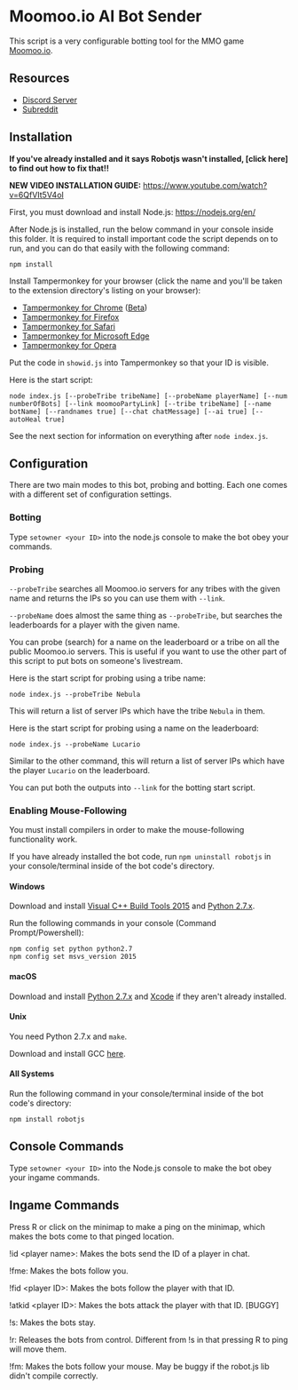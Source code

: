 # Moomoo.io AI Bot Sender

This script is a very configurable botting tool for the MMO game [Moomoo.io](http://moomoo.io).

## Resources

* [Discord Server](https://discord.gg/Uj3GWPy)
* [Subreddit](https://reddit.com/r/Nebula_Devs)

## Installation

**If you've already installed and it says Robotjs wasn't installed, [click here] to find out how to fix that!!**

**NEW VIDEO INSTALLATION GUIDE:** https://www.youtube.com/watch?v=6QfVIt5V4oI

First, you must download and install Node.js: https://nodejs.org/en/

After Node.js is installed, run the below command in your console inside this folder. It is required to install important code the script depends on to run, and you can do that easily with the following command:

    npm install
    
Install Tampermonkey for your browser (click the name and you'll be taken to the extension directory's listing on your browser):

* [Tampermonkey for Chrome](https://chrome.google.com/webstore/detail/tampermonkey/dhdgffkkebhmkfjojejmpbldmpobfkfo) ([Beta](https://chrome.google.com/webstore/detail/tampermonkey-beta/gcalenpjmijncebpfijmoaglllgpjagf))
* [Tampermonkey for Firefox](https://addons.mozilla.org/firefox/addon/tampermonkey/)
* [Tampermonkey for Safari](http://tampermonkey.net/?browser=safari)
* [Tampermonkey for Microsoft Edge](https://www.microsoft.com/store/p/tampermonkey/9nblggh5162s)
* [Tampermonkey for Opera](https://addons.opera.com/extensions/details/tampermonkey-beta/)

Put the code in `showid.js` into Tampermonkey so that your ID is visible.

Here is the start script:

    node index.js [--probeTribe tribeName] [--probeName playerName] [--num numberOfBots] [--link moomooPartyLink] [--tribe tribeName] [--name botName] [--randnames true] [--chat chatMessage] [--ai true] [--autoHeal true]
    
See the next section for information on everything after `node index.js`.

## Configuration

There are two main modes to this bot, probing and botting. Each one comes with a different set of configuration settings.

### Botting

Type `setowner <your ID>` into the node.js console to make the bot obey your commands.

### Probing

`--probeTribe` searches all Moomoo.io servers for any tribes with the given name and returns the IPs so you can use them with `--link`.

`--probeName` does almost the same thing as `--probeTribe`, but searches the leaderboards for a player with the given name.

You can probe (search) for a name on the leaderboard or a tribe on all the public Moomoo.io servers. This is useful if you want to use the other part of this script to put bots on someone's livestream.

Here is the start script for probing using a tribe name:

    node index.js --probeTribe Nebula
    
This will return a list of server IPs which have the tribe `Nebula` in them.

Here is the start script for probing using a name on the leaderboard:

    node index.js --probeName Lucario
    
Similar to the other command, this will return a list of server IPs which have the player `Lucario` on the leaderboard.

You can put both the outputs into `--link` for the botting start script.

### Enabling Mouse-Following

You must install compilers in order to make the mouse-following functionality work.

If you have already installed the bot code, run `npm uninstall robotjs` in your console/terminal inside of the bot code's directory.

#### Windows

Download and install [Visual C++ Build Tools 2015](http://landinghub.visualstudio.com/visual-cpp-build-tools) and [Python 2.7.x](https://www.python.org/downloads/release/python-2714/).

Run the following commands in your console (Command Prompt/Powershell):

    npm config set python python2.7
    npm config set msvs_version 2015
  
#### macOS

Download and install [Python 2.7.x](https://www.python.org/downloads/release/python-2714/) and [Xcode](https://developer.apple.com/xcode/download/) if they aren't already installed.

#### Unix

You need Python 2.7.x and `make`.

Download and install GCC [here](https://gcc.gnu.org/).

#### All Systems

Run the following command in your console/terminal inside of the bot code's directory:

    npm install robotjs

## Console Commands

Type `setowner <your ID>` into the Node.js console to make the bot obey your ingame commands.

## Ingame Commands

Press R or click on the minimap to make a ping on the minimap, which makes the bots come to that pinged location.

!id \<player name>: Makes the bots send the ID of a player in chat.
  
!fme: Makes the bots follow you.

!fid \<player ID>: Makes the bots follow the player with that ID.
  
!atkid \<player ID>: Makes the bots attack the player with that ID. [BUGGY]
  
!s: Makes the bots stay.

!r: Releases the bots from control. Different from !s in that pressing R to ping will move them.

!fm: Makes the bots follow your mouse. May be buggy if the robot.js lib didn't compile correctly.
